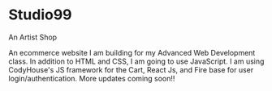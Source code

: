 # Studio99
An Artist Shop

An ecommerce website I am building for my Advanced Web Development class. In addition to HTML and CSS, I am going to use JavaScript. I am using CodyHouse's JS framework for the Cart, React Js, and Fire base for user login/authentication. More updates coming soon!!
